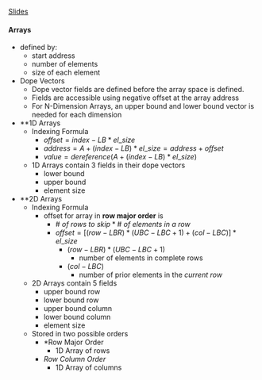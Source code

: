 [Slides](obsidian://open?vault=Obsidian%20Vault&file=Computing%20Machinery%20I%2FSlides%2FArray%20Indexing.pdf)
#### Arrays
- defined by:
	- start address
	- number of elements
	- size of each element
- Dope Vectors
	- Dope vector fields are defined before the array space is defined.
	- Fields are accessible using negative offset at the array address
	- For N-Dimension Arrays, an upper bound and lower bound vector is needed for each dimension
- **1D Arrays 
	- Indexing Formula
		- $offset = index - LB*el\_size$
		- $address = A + (index-LB) * el\_size = address + offset$
		- $value = dereference(A + (index - LB) * el\_size)$
	- 1D Arrays contain 3 fields in their dope vectors
		- lower bound
		- upper bound
		- element size
- **2D Arrays
	- Indexing Formula
		- offset for array in **row major order** is
			- $\#\ of\ rows\ to\ skip * \#\ of\ elements\ in\ a\ row$
			- $offset = [(row-LBR)*(UBC-LBC+1)+(col-LBC)]*el\_size$
				- $(row-LBR)*(UBC-LBC+1)$
					- number of elements in complete rows
				- $(col-LBC)$
					- number of prior elements in the *current row*
	- 2D Arrays contain 5 fields
		- upper bound row
		- lower bound row
		- upper bound column
		- lower bound column
		- element size
	- Stored in two possible orders
		- *Row Major Order
			- 1D Array of rows
		- *Row Column Order*
			- 1D Array of columns